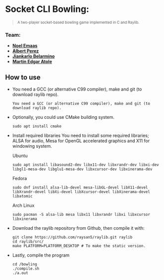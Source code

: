 # **Socket CLI Bowling:** <!-- omit in toc -->
> <sup>A two-player socket-based bowling game implemented in C and Raylib.</sup>

### **Team:**
- [**Noel Emaas**](https://github.com/NoelEmaas)
- [**Albert Perez**](https://github.com/bibookss)
- [**Jiankarlo Belarmino**](https://github.com/CSjianbel)
- [**Martin Edgar Atole**](https://github.com/CS-Martin)

## **How to use**
  - You need a GCC (or alternative C99 compiler), make and git (to download raylib repo).
    ```
    You need a GCC (or alternative C99 compiler), make and git (to download raylib repo).
    ```
  - Optionally, you could use CMake building system.
    ```
    sudo apt install cmake
    ```
  - Install required libraries
    You need to install some required libraries; ALSA for audio, Mesa for OpenGL accelerated graphics and X11 for windowing system.

    Ubuntu
    ```
    sudo apt install libasound2-dev libx11-dev libxrandr-dev libxi-dev libgl1-mesa-dev libglu1-mesa-dev libxcursor-dev libxinerama-dev
    ```

    Fedora
    ```
    sudo dnf install alsa-lib-devel mesa-libGL-devel libX11-devel libXrandr-devel libXi-devel libXcursor-devel libXinerama-devel libatomic
    ```

    Arch Linux
    ```
    sudo pacman -S alsa-lib mesa libx11 libxrandr libxi libxcursor libxinerama
    ```
  - Download the raylib repository from Github, then compile it with:
    ```
    git clone https://github.com/raysan5/raylib.git raylib
    cd raylib/src/
    make PLATFORM=PLATFORM_DESKTOP # To make the static version.
    ```
  - Lastly, compile the program
    ```
    cd /bowling
    ./compile.sh
    ./a.out
    ```


    

